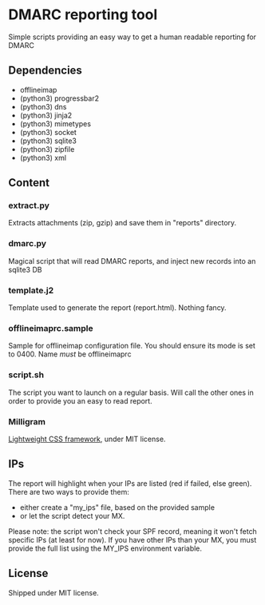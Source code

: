 # DMARC reporting tool
Simple scripts providing an easy way to get a human readable reporting for DMARC

## Dependencies
- offlineimap
- (python3) progressbar2
- (python3) dns
- (python3) jinja2
- (python3) mimetypes
- (python3) socket
- (python3) sqlite3
- (python3) zipfile
- (python3) xml

## Content
### extract.py
Extracts attachments (zip, gzip) and save them in "reports" directory.

### dmarc.py
Magical script that will read DMARC reports, and inject new records into an sqlite3 DB

### template.j2
Template used to generate the report (report.html). Nothing fancy.

### offlineimaprc.sample
Sample for offlineimap configuration file. You should ensure its mode is set to 0400.
Name *must* be offlineimaprc

### script.sh
The script you want to launch on a regular basis. Will call the other ones in order to
provide you an easy to read report.

### Milligram
[Lightweight CSS framework](https://milligram.io/), under MIT license.

## IPs
The report will highlight when your IPs are listed (red if failed, else green). There are
two ways to provide them:
- either create a "my_ips" file, based on the provided sample
- or let the script detect your MX.

Please note: the script won't check your SPF record, meaning it won't fetch specific
IPs (at least for now). If you have other IPs than your MX, you must provide the full
list using the MY_IPS environment variable.

## License
Shipped under MIT license.
